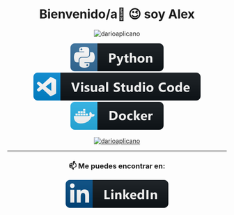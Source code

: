<h1 align="center" class="text-center">Bienvenido/a👋 😉 soy Alex</h1>
<p align="center" class="text-center"> <img class="img-fluid" src="https://komarev.com/ghpvc/?username=darioaplicano&label=Profile%20views&color=0e75b6&style=flat" alt="darioaplicano" /> </p>

<div align="center" class="text-center mb-4">
  <img class="img-fluid" src="https://github.com/MikeCodesDotNET/ColoredBadges/raw/master/svg/dev/languages/python.svg" alt="python">
  <img class="img-fluid" src="https://raw.githubusercontent.com/MikeCodesDotNET/ColoredBadges/master/svg/dev/tools/visualstudio_code.svg" alt="visual studio code">
  <img class="img-fluid" src="https://raw.githubusercontent.com/MikeCodesDotNET/ColoredBadges/master/svg/dev/tools/docker.svg" alt="docker">
</div>

<div align="center" class="text-center mb-4">
  <p class="text-left"> <a href="https://github.com/ryo-ma/github-profile-trophy"><img class="img-fluid" src="https://github-profile-trophy.vercel.app/?username=darioaplicano" alt="darioaplicano" /></a> </p>
</div>

<hr />

<h3 align="center" class="text-center">📫 Me puedes encontrar en:</h3>
<div align="center" class="text-center">
  <a href="https://www.linkedin.com/in/darioaplicano/">
    <img class="img-fluid" src="https://github.com/MikeCodesDotNET/ColoredBadges/raw/master/svg/social/linkedin.svg" alt="linkedin">
  </a>
</div>
